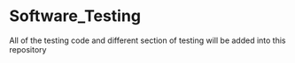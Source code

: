 # Software_Testing
All of the testing code and different section of testing will be added into this repository
